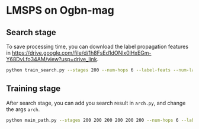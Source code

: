 # LMSPS on Ogbn-mag

## Search stage

To save processing time, you can download the label propagation features in https://drive.google.com/file/d/1h8FsEd1dONlx0lHxEGm-Y68DvLfo34AM/view?usp=drive_link.

```bash
python train_search.py --stages 200 --num-hops 6 --label-feats --num-label-hops 4 --hidden 512 --residual --label_residual --lr 0.001 --weight-decay 0  --patience 100  --amp --seeds 42 --ns 30 --all_path  --repeat 200  --num_final 60 --gpu 0 
```

## Training stage

After search stage, you can add you search result in `arch.py`, and change the args `arch`.

```bash
python main_path.py --stages 200 200 200 200 200 200 --num-hops 6 --label-feats --num-label-hops 4 --n-layers-2 2 --n-layers-3 2 --residual --bns --label-bns --lr 3e-3 --weight-decay 0 --threshold 0.6 --patience 100 --gama 5 --amp --seeds 1 --gpu 0 --arch ogbn_withLabel
```